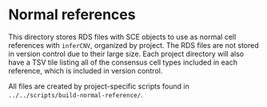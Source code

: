# Normal references

This directory stores RDS files with SCE objects to use as normal cell references with `inferCNV`, organized by project.
The RDS files are not stored in version control due to their large size.
Each project directory will also have a TSV tile listing all of the consensus cell types included in each reference, which is included in version control.

All files are created by project-specific scripts found in `../../scripts/build-normal-reference/`.
